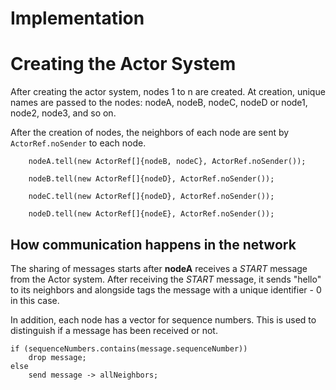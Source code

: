 # Implementation
# Creating the Actor System

After creating the actor system, nodes 1 to n are created. At creation, unique names are passed to the nodes: nodeA,
nodeB, nodeC, nodeD or node1, node2, node3, and so on.

After the creation of nodes, the neighbors of each node are sent by `ActorRef.noSender` to each node.

        nodeA.tell(new ActorRef[]{nodeB, nodeC}, ActorRef.noSender());

        nodeB.tell(new ActorRef[]{nodeD}, ActorRef.noSender());

        nodeC.tell(new ActorRef[]{nodeD}, ActorRef.noSender());

        nodeD.tell(new ActorRef[]{nodeE}, ActorRef.noSender());

## How communication happens in the network
The sharing of messages starts after **nodeA** receives a _START_ message from the Actor system. After receiving the _START_
message, it sends "hello" to its neighbors and alongside tags the message with a unique identifier - 0 in this case.

In addition, each node has a vector for sequence numbers. This is used to distinguish if a message has been received or not.

    
    if (sequenceNumbers.contains(message.sequenceNumber))
        drop message;
    else
        send message -> allNeighbors;
    